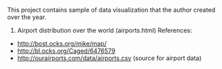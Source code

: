 This project contains sample of data visualization that the author created over the year.

1. Airport distribution over the world (airports.html)
References:
- http://bost.ocks.org/mike/map/
- http://bl.ocks.org/Caged/6476579
- http://ourairports.com/data/airports.csv (source for airport data)